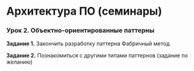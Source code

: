 # Архитектура ПО (семинары)

### Урок 2. Объектно-ориентированные паттерны
__Задание 1.__ Закончить разработку паттерна Фабричный метод

__Задание 2.__ Познакомиться с другими типами паттернов (задание по желанию)